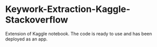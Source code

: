 # Keywork-Extraction-Kaggle-Stackoverflow
Extension of Kaggle notebook. The code is ready to use and has been deployed as an app.

